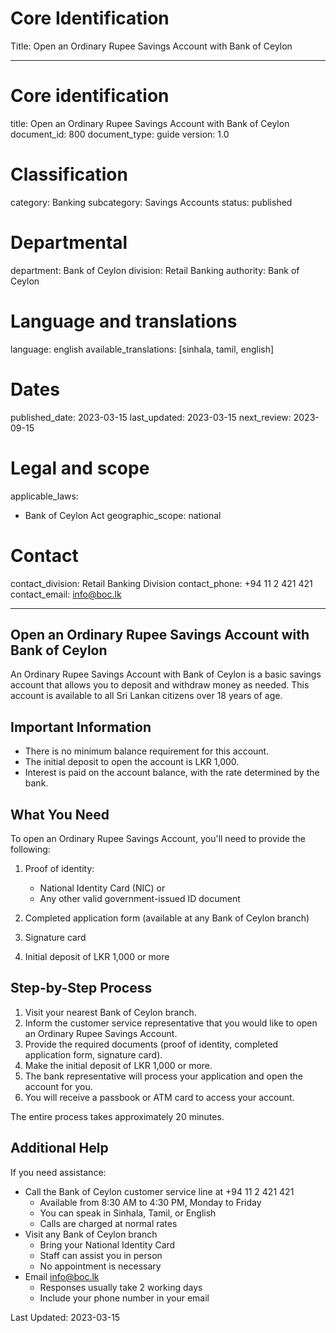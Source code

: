 # Core Identification
Title: Open an Ordinary Rupee Savings Account with Bank of Ceylon

---
# Core identification
title: Open an Ordinary Rupee Savings Account with Bank of Ceylon
document_id: 800
document_type: guide
version: 1.0

# Classification
category: Banking
subcategory: Savings Accounts
status: published

# Departmental
department: Bank of Ceylon
division: Retail Banking
authority: Bank of Ceylon

# Language and translations
language: english
available_translations: [sinhala, tamil, english]

# Dates
published_date: 2023-03-15
last_updated: 2023-03-15
next_review: 2023-09-15

# Legal and scope
applicable_laws:
 - Bank of Ceylon Act
geographic_scope: national

# Contact
contact_division: Retail Banking Division
contact_phone: +94 11 2 421 421
contact_email: info@boc.lk

---

## Open an Ordinary Rupee Savings Account with Bank of Ceylon

An Ordinary Rupee Savings Account with Bank of Ceylon is a basic savings account that allows you to deposit and withdraw money as needed. This account is available to all Sri Lankan citizens over 18 years of age.

## Important Information

- There is no minimum balance requirement for this account.
- The initial deposit to open the account is LKR 1,000.
- Interest is paid on the account balance, with the rate determined by the bank.

## What You Need

To open an Ordinary Rupee Savings Account, you'll need to provide the following:

1. Proof of identity:
   - National Identity Card (NIC) or
   - Any other valid government-issued ID document

2. Completed application form (available at any Bank of Ceylon branch)
3. Signature card
4. Initial deposit of LKR 1,000 or more

## Step-by-Step Process

1. Visit your nearest Bank of Ceylon branch.
2. Inform the customer service representative that you would like to open an Ordinary Rupee Savings Account.
3. Provide the required documents (proof of identity, completed application form, signature card).
4. Make the initial deposit of LKR 1,000 or more.
5. The bank representative will process your application and open the account for you.
6. You will receive a passbook or ATM card to access your account.

The entire process takes approximately 20 minutes.

## Additional Help

If you need assistance:

- Call the Bank of Ceylon customer service line at +94 11 2 421 421
  - Available from 8:30 AM to 4:30 PM, Monday to Friday
  - You can speak in Sinhala, Tamil, or English
  - Calls are charged at normal rates
- Visit any Bank of Ceylon branch
  - Bring your National Identity Card
  - Staff can assist you in person
  - No appointment is necessary
- Email info@boc.lk
  - Responses usually take 2 working days
  - Include your phone number in your email

Last Updated: 2023-03-15